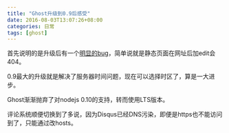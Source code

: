 ```yaml
---
title: "Ghost升级到0.9后感受"
date: 2016-08-03T13:07:26+08:00
categories: 日常
tags: [ghost]
---
```


首先说明的是升级后有一个[明显的bug](https://github.com/TryGhost/Ghost/issues/7168)，简单说就是静态页面在网址后加edit会404。

0.9最大的升级就是解决了服务器时间问题，现在可以选择时区了，算是一大进步。

Ghost渐渐抛弃了对nodejs 0.10的支持，转而使用LTS版本。

评论系统顺便切换到了多说，因为Disqus已经DNS污染，即便是https也不能访问到了，只能通过改hosts。
